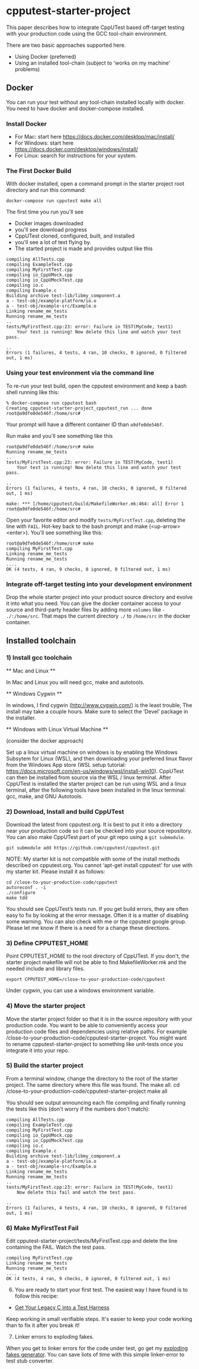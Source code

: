cpputest-starter-project
===========================

This paper describes how to integrate CppUTest based off-target testing with your production code using the GCC tool-chain environment.

There are two basic approaches supported here.

* Using Docker (preferred)
* Using an installed tool-chain (subject to 'works on my machine' problems)

## Docker

You can run your test without any tool-chain installed locally with docker. You need to have docker and docker-compose installed. 

### Install Docker

* For Mac: start here https://docs.docker.com/desktop/mac/install/
* For Windows: start here https://docs.docker.com/desktop/windows/install/
* For Linux: search for instructions for your system.

### The First Docker Build

With docker installed, open a command prompt in the starter project root directory and run this command:

```
docker-compose run cpputest make all
```

The first time you run you'll see

* Docker images downloaded
 * you'll see download progress
* CppUTest cloned, configured, built, and installed
 * you'll see a lot of text flying by.
* The started project is made and provides output like this

```
compiling AllTests.cpp
compiling ExampleTest.cpp
compiling MyFirstTest.cpp
compiling io_CppUMock.cpp
compiling io_CppUMockTest.cpp
compiling io.c
compiling Example.c
Building archive test-lib/libmy_component.a
a - test-obj/example-platform/io.o
a - test-obj/example-src/Example.o
Linking rename_me_tests
Running rename_me_tests
..
tests/MyFirstTest.cpp:23: error: Failure in TEST(MyCode, test1)
	Your test is running! Now delete this line and watch your test pass.

..
Errors (1 failures, 4 tests, 4 ran, 10 checks, 0 ignored, 0 filtered out, 1 ms)
```

### Using your test environment via the command line

To re-run your test build, open the cpputest environment and keep a bash shell running like this:

```
% docker-compose run cpputest bash
Creating cpputest-starter-project_cpputest_run ... done
root@a9dfe0de546f:/home/src# 
```

Your prompt will have a different container ID than `a9dfe0de546f`.

Run make and you'll see something like this

```
root@a9dfe0de546f:/home/src# make
Running rename_me_tests
..
tests/MyFirstTest.cpp:23: error: Failure in TEST(MyCode, test1)
	Your test is running! Now delete this line and watch your test pass.

..
Errors (1 failures, 4 tests, 4 ran, 10 checks, 0 ignored, 0 filtered out, 1 ms)

make: *** [/home/cpputest/build/MakefileWorker.mk:464: all] Error 1
root@a9dfe0de546f:/home/src#
```

Open your favorite editor and modify `tests/MyFirstTest.cpp`, deleting the line with `FAIL`.  Hot-key back to the bash prompt and make (\<up-arrow\> \<enter\>).  You'll see something like this:

```
root@a9dfe0de546f:/home/src# make
compiling MyFirstTest.cpp
Linking rename_me_tests
Running rename_me_tests
....
OK (4 tests, 4 ran, 9 checks, 0 ignored, 0 filtered out, 1 ms)
```

### Integrate off-target testing into your development environment

Drop the whole starter project into your product source directory and evolve it into what you need.  You can give the docker container access to your source and third-party header files by adding more `volumes` like `- ./:/home/src`. That maps the current directory `./` to `/home/src` in the docker container. 


## Installed toolchain

### 1) Install gcc toolchain

** Mac and Linux **

In Mac and Linux you will need gcc, make and autotools.

** Windows Cygwin **

In windows, I find cygwin (http://www.cygwin.com/) is the least trouble,  The install may take a couple hours.  Make sure to select the ‘Devel’ package in the installer.

** Windows with Linux Virtual Machine **

(consider the docker approach)

Set up a linux virtual machine on windows is by enabling the Windows Subsytem for Linux (WSL), and then downloading your preferred linux flavor from the Windows App store (WSL setup tutorial: https://docs.microsoft.com/en-us/windows/wsl/install-win10). CppUTest can then be installed from source via the WSL / linux terminal. After CppUTest is installed the starter project can be run using WSL and a linux terminal, after the following tools have been installed in the linux terminal: gcc, make, and GNU Autotools.

### 2) Download, Install and build CppUTest

Download the latest from cpputest.org.  It is best to put it into a directory near your production code so it can be checked into your source repository.  You can also make CppUTest part of your git repo using a `git submodule`.

```
git submodule add https://github.com/cpputest/cpputest.git
```

NOTE: My starter kit is not compatible with some of the install methods described on cpputest.org. You cannot ‘apt-get install cpputest’ for use with my starter kit.  Please install it as follows:

```
cd /close-to-your-production-code/cpputest
autoreconf . -i
./configure
make tdd
```

You should see CppUTest’s tests run.  If you get build errors, they are often easy to fix by looking at the error message.  Often it is a matter of disabling some warning.  You can also check with me or the cpputest google group.  Please let me know if there is a need for a change these directions.

### 3) Define CPPUTEST_HOME

Point  CPPUTEST_HOME to the root directory of CppUTest.  If you don't, the starter project makefile will not be able to find MakefileWorker.mk and the needed include and library files.

```
export CPPUTEST_HOME=/close-to-your-production-code/cpputest
```

Under cygwin, you can use a windows environment variable.

### 4) Move the starter project

Move the starter project folder so that it is in the source repository with your production code. You want to be able to conveniently access your production code files and dependencies using relative paths.  For example /close-to-your-production-code/cpputest-starter-project. You might want to rename cpputest-starter-project to something like unit-tests once you integrate it into your repo.

### 5) Build the starter project
From a terminal window, change the directory to the root of the starter project. The same directory where this file was found. The make all.
	cd /close-to-your-production-code/cpputest-starter-project
	make all

You should see output announcing each file compiling and finally running the tests like this (don't worry if the numbers don't match):

```
compiling AllTests.cpp
compiling ExampleTest.cpp
compiling MyFirstTest.cpp
compiling io_CppUMock.cpp
compiling io_CppUMockTest.cpp
compiling io.c
compiling Example.c
Building archive test-lib/libmy_component.a
a - test-obj/example-platform/io.o
a - test-obj/example-src/Example.o
Linking rename_me_tests
Running rename_me_tests
..
tests/MyFirstTest.cpp:23: error: Failure in TEST(MyCode, test1)
	Now delete this fail and watch the test pass.

..
Errors (1 failures, 4 tests, 4 ran, 10 checks, 0 ignored, 0 filtered out, 1 ms)
```

### 6) Make MyFirstTest Fail

Edit cpputest-starter-project/tests/MyFirstTest.cpp and delete the line containing the FAIL. Watch the test pass.

```
compiling MyFirstTest.cpp
Linking rename_me_tests
Running rename_me_tests
....
OK (4 tests, 4 ran, 9 checks, 0 ignored, 0 filtered out, 1 ms)
```

6) You are ready to start your first test.  The easiest way I have found is to follow this recipe:

* [Get Your Legacy C into a Test Harness](https://wingman-sw.com/articles/tdd-legacy-c)

Keep working in small verifiable steps.  It's easier to keep your code working than to fix it after you break it!

7) Linker errors to exploding fakes.

When you get to linker errors for the code under test, go get my [exploding fakes generator](https://github.com/jwgrenning/gen-xfakes).  You can save liots of time with this simple linker-error to test stub converter.

